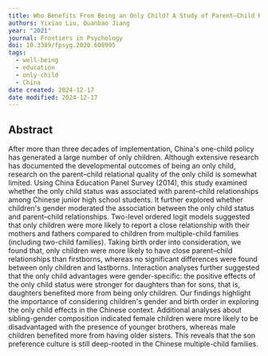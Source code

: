 ```yaml
---
title: Who Benefits From Being an Only Child? A Study of Parent–Child Relationship Among Chinese Junior High School Students
authors: Yixiao Liu, Quanbao Jiang
year: "2021"
journal: Frontiers in Psychology
doi: 10.3389/fpsyg.2020.608995
tags:
  - well-being
  - education
  - only-child
  - China
date created: 2024-12-17
date modified: 2024-12-17
---
```


## Abstract

After more than three decades of implementation, China's one-child policy has generated a large number of only children. Although extensive research has documented the developmental outcomes of being an only child, research on the parent–child relational quality of the only child is somewhat limited. Using China Education Panel Survey (2014), this study examined whether the only child status was associated with parent–child relationships among Chinese junior high school students. It further explored whether children's gender moderated the association between the only child status and parent–child relationships. Two-level ordered logit models suggested that only children were more likely to report a close relationship with their mothers and fathers compared to children from multiple-child families (including two-child families). Taking birth order into consideration, we found that, only children were more likely to have close parent–child relationships than firstborns, whereas no significant differences were found between only children and lastborns. Interaction analyses further suggested that the only child advantages were gender-specific: the positive effects of the only child status were stronger for daughters than for sons, that is, daughters benefited more from being only children. Our findings highlight the importance of considering children's gender and birth order in exploring the only child effects in the Chinese context. Additional analyses about sibling-gender composition indicated female children were more likely to be disadvantaged with the presence of younger brothers, whereas male children benefited more from having older sisters. This reveals that the son preference culture is still deep-rooted in the Chinese multiple-child families.
